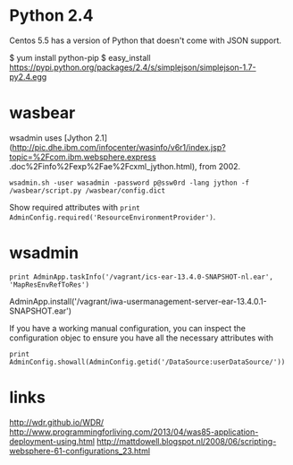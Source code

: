 # Python 2.4

Centos 5.5 has a version of Python that doesn't come with JSON support.

  $ yum install python-pip
  $ easy_install https://pypi.python.org/packages/2.4/s/simplejson/simplejson-1.7-py2.4.egg
  
# wasbear

wsadmin uses [Jython 2.1](http://pic.dhe.ibm.com/infocenter/wasinfo/v6r1/index.jsp?topic=%2Fcom.ibm.websphere.express
.doc%2Finfo%2Fexp%2Fae%2Fcxml_jython.html), from 2002.

	wsadmin.sh -user wasadmin -password p@ssw0rd -lang jython -f /wasbear/script.py /wasbear/config.dict

Show required attributes with `print AdminConfig.required('ResourceEnvironmentProvider')`.

# wsadmin

`print AdminApp.taskInfo('/vagrant/ics-ear-13.4.0-SNAPSHOT-nl.ear', 'MapResEnvRefToRes')`

AdminApp.install('/vagrant/iwa-usermanagement-server-ear-13.4.0.1-SNAPSHOT.ear')

If you have a working manual configuration, you can inspect the configuration objec to ensure you have all the
necessary attributes with

    print AdminConfig.showall(AdminConfig.getid('/DataSource:userDataSource/'))

# links

http://wdr.github.io/WDR/
http://www.programmingforliving.com/2013/04/was85-application-deployment-using.html
http://mattdowell.blogspot.nl/2008/06/scripting-websphere-61-configurations_23.html